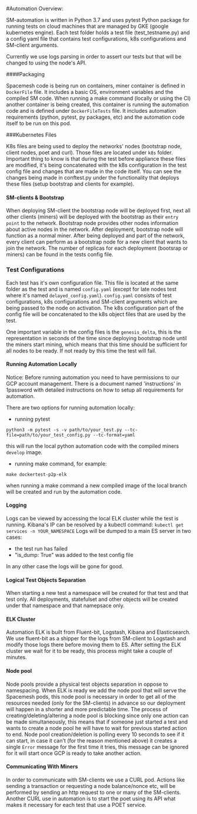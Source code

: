 #Automation Overview:

SM-automation is written in Python 3.7 and uses pytest Python package for running tests on cloud machines that are managed by GKE (google kubernetes engine).
Each test folder holds a test file (test_testname.py) and a config yaml file that contains test configurations, k8s configurations and SM-client arguments.

Currently we use logs parsing in order to assert our tests but that will be changed to using the node's API.

####Packaging

Spacemesh code is being run on containers, miner container is defined in `DockerFile` file.
It includes a basic OS, environment variables and the compiled SM code.
When running a make command (locally or using the CI) another container is being created, this container is running the 
automation code and is defined under `DockerFileTests` file. It includes automation requirements (python, pytest, 
py packages, etc) and the automation code itself to be run on this pod.

###Kubernetes Files
   
K8s files are being used to deploy the networks' nodes (bootstrap node, client nodes, poet and curl).
Those files are located under `k8s` folder.
Important thing to know is that during the test before appliance these files are modified, it's being concatenated with
the k8s configuration in the test config file and changes that are made in the code itself.
You can see the changes being made in conftest.py under the functionality that deploys these files (setup bootstrap and
clients for example).

#### SM-clients & Bootstrap
When deploying SM-client the bootstrap node will be deployed first, next all other clients (miners) will be deployed with the bootstrap as their `entry point` to the network.
Bootstrap node provides other nodes information about active nodes in the network.
After deployment, bootstrap node will function as a normal miner. 
After being deployed and part of the network, every client can perform as a bootstrap node for a new client that wants to join the network.
The number of replicas for each deployment (bootsrap or miners) can be found in the tests config file.

### Test Configurations

Each test has it's own configuration file.
This file is located at the same folder as the test and is named `config.yaml` (except for late nodes test where it's
named `delayed_config.yaml`).
`config.yaml` consists of test configurations, k8s configurations and SM-client arguments which are being passed to the
node on activation.
The k8s configuration part of the config file will be concatenated to the k8s object files that are used by the test.

One important variable in the config files is the `genesis_delta`, this is the representation in seconds of the time
since deploying bootstrap node until the miners start mining, which means that this time should be sufficient for all
nodes to be ready.
If not ready by this time the test will fail.

#### Running Automation Locally

Notice: Before running automation you need to have permissions to our GCP account management.
There is a document named 'instructions' in 1password with detailed instructions on how to setup all requirements for 
automation. 

There are two options for running automation locally:

* running pytest
```
python3 -m pytest -s -v path/to/your_test.py --tc-file=path/to/your_test_config.py --tc-format=yaml
```
this will run the local python automation code with the compiled miners `develop` image.

* running make command, for example:
```
make dockertest-p2p-elk
``` 
when running a make command a new compiled image of the local branch will be created and run by the automation code.

#### Logging
Logs can be viewed by accessing the local ELK cluster while the test is running.
Kibana's IP can be resolved by a kubectl command: `kubectl get services -n YOUR_NAMESPACE`
Logs will be dumped to a main ES server in two cases:
* the test run has failed
* "is_dump: True" was added to the test config file

In any other case the logs will be gone for good.

#### Logical Test Objects Separation
When starting a new test a namespace will be created for that test and that test only.
All deployments, statefulset and other objects will be created under that namespace and that namepsace only.

#### ELK Cluster
Automation ELK is built from Fluent-bit, Logstash, Kibana and Elasticsearch.
We use fluent-bit as a shipper for the logs from SM-client to Logstash and modify those logs there before moving them to ES.
After setting the ELK cluster we wait for it to be ready, this process might take a couple of minutes.

#### Node pool
Node pools provide a physical test objects separation in oppose to namespacing.
When ELK is ready we add the node pool that will serve the Spacemesh pods, this node pool is necessary in order to get all of the resources needed (only for the SM-clients) in advance so our deployment will happen in a shorter and more predictable time.
The process of creating/deleting/altering a node pool is blocking since only one action can be made simultaneously, this means that if someone just started a test and wants to create a node pool he will have to wait for previous started action to end.
Node pool creation/deletion is polling every 10 seconds to see if it can start, in case it can't (for the reason mentioned above) it creates a single `Error` message for the first time it tries, this message can be ignored for it will start once GCP is ready to take another action.

#### Communicating With Miners
In order to communicate with SM-clients we use a CURL pod.
Actions like sending a transaction or requesting a node balance/nonce etc, will be performed by sending an http request to one or many of the SM-clients.
Another CURL use in automation is to start the poet using its API what makes it necessary for each test that use a POET service.
